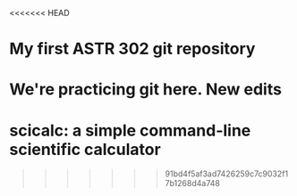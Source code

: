 <<<<<<< HEAD
# My first ASTR 302 git repository

We're practicing git here.
New edits
=======
# scicalc: a simple command-line scientific calculator
>>>>>>> 91bd4f5af3ad7426259c7c9032f17b1268d4a748
